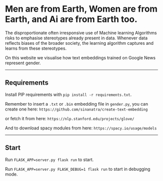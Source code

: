 # Men are from Earth, Women are from Earth, and Ai are from Earth too.

The disproportionate often irresponsive use of Machine learning Algorithms risks to emphasise stereotypes already present in data. Whenever data reflects biases of the broader society, the learning algorithm captures and learns from these stereotypes.

On this website we visualise how text embeddings trained on Google News represent gender.

------

Requirements
----------

Install PIP requirements with `pip install -r requirements.txt`.

Remember to insert a `.txt` or `.bin` embedding file in `gender.py`, you can create one here: `https://github.com/sinanatra/create-text-embedding`

or fetch it from here: `https://nlp.stanford.edu/projects/glove/` 

And to download spacy modules from here: `https://spacy.io/usage/models`

-----

Start
-----

Run `FLASK_APP=server.py flask run` to start.

Run `FLASK_APP=server.py FLASK_DEBUG=1 flask run` to start in debugging mode.
